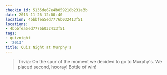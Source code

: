 ```yaml
---
checkin_id: 5135de67e4b059218b231a3b
date: 2013-11-26 12:00:40
location: 4bbbfea5ed7776b032413f51
locations:
- 4bbbfea5ed7776b032413f51
tags:
- quiznight
- '2013'
title: Quiz Night at Murphy's
---
```


> Trivia: On the spur of the moment we decided to go to Murphy's. We placed second, hooray! Bottle of win!